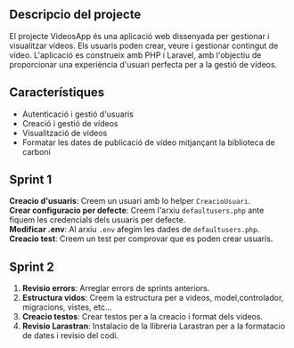 ## Descripcio del projecte
El projecte VideosApp és una aplicació web dissenyada per gestionar i visualitzar vídeos. Els usuaris poden crear, veure i gestionar contingut de vídeo. L'aplicació es construeix amb PHP i Laravel, amb l'objectiu de proporcionar una experiència d'usuari perfecta per a la gestió de vídeos.

## Característiques
- Autenticació i gestió d'usuaris
- Creació i gestió de vídeos
- Visualització de vídeos
- Formatar les dates de publicació de vídeo mitjançant la biblioteca de carboni

## Sprint 1
**Creacio d'usuaris**: Creem un usuari amb lo helper `CreacioUsuari`.  
**Crear configuracio per defecte**: Creem l'arxiu `defaultusers.php` ante fiquem les credencials dels usuaris per defecte.  
**Modificar .env**: Al arxiu `.env` afegim les dades de `defaultusers.php`.  
**Creacio test**: Creem un test per comprovar que es poden crear usuaris.

## Sprint 2
1. **Revisio errors**: Arreglar errors de sprints anteriors.
2. **Estructura vidos**: Creem la estructura per a videos, model,controlador, migracions, vistes, etc...
3. **Creacio testos**: Crear testos per a la creacio i format dels videos.
4. **Revisio Larastran**: Instalacio de la llibreria Larastran per a la formatacio de dates i revisio del codi.

